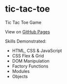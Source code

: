 # tic-tac-toe
Tic Tac Toe Game

View on [GitHub Pages](https://magatdarwin.github.io/tic-tac-toe/)

Skills Demonstrated:
- HTML, CSS & JavaScript
- CSS Flex & Grid
- DOM Manipulation
- Factory Functions
- Modules
- Objects